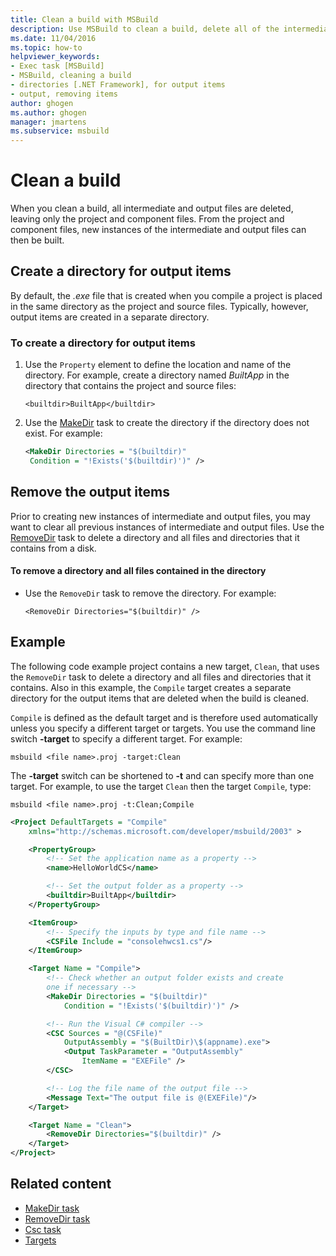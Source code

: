 ```yaml
---
title: Clean a build with MSBuild
description: Use MSBuild to clean a build, delete all of the intermediate and output files, and leave only the project and component files.
ms.date: 11/04/2016
ms.topic: how-to
helpviewer_keywords:
- Exec task [MSBuild]
- MSBuild, cleaning a build
- directories [.NET Framework], for output items
- output, removing items
author: ghogen
ms.author: ghogen
manager: jmartens
ms.subservice: msbuild
---
```

# Clean a build

When you clean a build, all intermediate and output files are deleted, leaving only the project and component files. From the project and component files, new instances of the intermediate and output files can then be built. 

## Create a directory for output items

 By default, the *.exe* file that is created when you compile a project is placed in the same directory as the project and source files. Typically, however, output items are created in a separate directory.

### To create a directory for output items

1. Use the `Property` element to define the location and name of the directory. For example, create a directory named *BuiltApp* in the directory that contains the project and source files:

     `<builtdir>BuiltApp</builtdir>`

2. Use the [MakeDir](../msbuild/makedir-task.md) task to create the directory if the directory does not exist. For example:

     ```xml
     <MakeDir Directories = "$(builtdir)"
      Condition = "!Exists('$(builtdir)')" />
     ```

## Remove the output items

 Prior to creating new instances of intermediate and output files, you may want to clear all previous instances of intermediate and output files. Use the [RemoveDir](../msbuild/removedir-task.md) task to delete a directory and all files and directories that it contains from a disk.

#### To remove a directory and all files contained in the directory

- Use the `RemoveDir` task to remove the directory. For example:

     `<RemoveDir Directories="$(builtdir)" />`

## Example

 The following code example project contains a new target, `Clean`, that uses the `RemoveDir` task to delete a directory and all files and directories that it contains. Also in this example, the `Compile` target creates a separate directory for the output items that are deleted when the build is cleaned.

 `Compile` is defined as the default target and is therefore used automatically unless you specify a different target or targets. You use the command line switch **-target** to specify a different target. For example:

 `msbuild <file name>.proj -target:Clean`

 The **-target** switch can be shortened to **-t** and can specify more than one target. For example, to use the target `Clean` then the target `Compile`, type:

 `msbuild <file name>.proj -t:Clean;Compile`

```xml
<Project DefaultTargets = "Compile"
    xmlns="http://schemas.microsoft.com/developer/msbuild/2003" >

    <PropertyGroup>
        <!-- Set the application name as a property -->
        <name>HelloWorldCS</name>

        <!-- Set the output folder as a property -->
        <builtdir>BuiltApp</builtdir>
    </PropertyGroup>

    <ItemGroup>
        <!-- Specify the inputs by type and file name -->
        <CSFile Include = "consolehwcs1.cs"/>
    </ItemGroup>

    <Target Name = "Compile">
        <!-- Check whether an output folder exists and create
        one if necessary -->
        <MakeDir Directories = "$(builtdir)"
            Condition = "!Exists('$(builtdir)')" />

        <!-- Run the Visual C# compiler -->
        <CSC Sources = "@(CSFile)"
            OutputAssembly = "$(BuiltDir)\$(appname).exe">
            <Output TaskParameter = "OutputAssembly"
                ItemName = "EXEFile" />
        </CSC>

        <!-- Log the file name of the output file -->
        <Message Text="The output file is @(EXEFile)"/>
    </Target>

    <Target Name = "Clean">
        <RemoveDir Directories="$(builtdir)" />
    </Target>
</Project>
```

## Related content

- [MakeDir task](../msbuild/makedir-task.md)
- [RemoveDir task](../msbuild/removedir-task.md)
- [Csc task](../msbuild/csc-task.md)
- [Targets](../msbuild/msbuild-targets.md)
